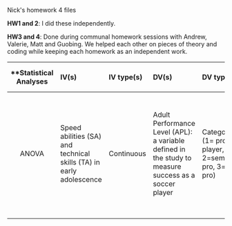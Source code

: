 Nick's homework 4 files

**HW1 and 2**: I did these independently.

**HW3 and 4**: Done during communal homework sessions with Andrew, Valerie, Matt and Guobing. We helped each other on pieces of theory and coding while keeping each homework as an independent work.

| **Statistical Analyses	|  IV(s)  |  IV type(s) |  DV(s)  |  DV type(s)  |  Control Var | Control Var type  | Question to be answered | _H0_ | alpha | link to paper **| 
|:----------:|:----------|:------------|:-------------|:-------------|:------------|:------------- |:------------------|:----:|:-------:|:-------|
ANOVA	| Speed abilities (SA) and technical skills (TA) in early adolescence | Continuous | Adult Performance Level (APL): a variable defined in the study to measure success as a soccer player | Categorical (1= pro player, 2=semi pro, 3=non pro) | Age (above average age when tests taken affects speed and technical scores unfairly) | 	Continuous | Do speed and technical skills in early adolescence predict success as a professional soccer player | H0: Adult APL for adolescents with high SA and TA <= APL for adolescents with low SA and TA.  | 0.05 | [The influence of speed abilities and technical skills in early adolescence on adult success in soccer: A long-term prospective analysis](http://journals.plos.org/plosone/article?id=10.1371/journal.pone.0182211#pone-0182211-g002)
  |||||||||
